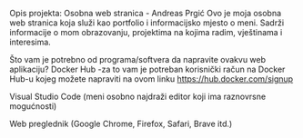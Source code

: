 Opis projekta:
Osobna web stranica - Andreas Prgić
Ovo je moja osobna web stranica koja služi kao portfolio i informacijsko mjesto o meni. Sadrži informacije o mom obrazovanju, projektima na kojima radim, vještinama i interesima.

Što vam je potrebno od programa/softvera da napravite ovakvu web aplikaciju?
Docker Hub
-za to vam je potreban korisnički račun na Docker Hub-u kojeg možete napraviti na ovom linku https://hub.docker.com/signup

Visual Studio Code (meni osobno najdraži editor koji ima raznovrsne mogućnosti)

Web preglednik (Google Chrome, Firefox, Safari, Brave itd.)


